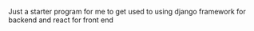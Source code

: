 Just a starter program for me to get used to using django framework for backend and react for front end
